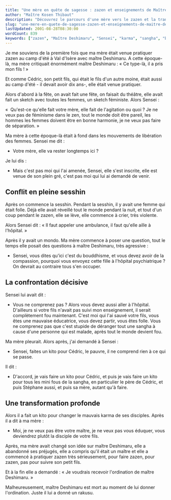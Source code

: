 ```yaml
---
title: "Une mère en quête de sagesse : zazen et enseignements de Maître Deshimaru"
author: "Maître Kosen Thibaut"
description: "Découvrez le parcours d'une mère vers le zazen et la transformation spirituelle sous l'enseignement de Maître Deshimaru."
slug: "une-mere-en-quete-de-sagesse-zazen-et-enseignements-de-maitre-deshimaru"
lastUpdated: 2001-08-28T08:30:00
wordCount: 839
keywords: ["zazen", "Maître Deshimaru", "Sensei", "karma", "sangha", "bouddhisme", "kito", "ordination", "pratique spirituelle", "libération des femmes"]
---
```


Je me souviens de la première fois que ma mère était venue pratiquer zazen au camp d'été à Val d'Isère avec maître Deshimaru. A cette époque-là, ma mère critiquait énormément maître Deshimaru&nbsp;: « Ce type-là, il a pris mon fils&nbsp;! »

Et comme Cédric, son petit fils, qui était le fils d'un autre moine, était aussi au camp d'été - il devait avoir dix ans-, elle était venue pratiquer.

Alors d'abord à la fête, on avait fait une fête, on faisait du théâtre, elle avait fait un sketch avec toutes les femmes, un sketch féministe. Alors Sensei&nbsp;:

«  Qu'est-ce qu'elle fait votre mère, elle fait de l'agitation ou quoi&nbsp;? Je ne veux pas de féminisme dans le zen, tout le monde doit être pareil, les hommes les femmes doivent être en bonne harmonie, je ne veux pas faire de séparation. »

Ma mère à cette époque-là était à fond dans les mouvements de libération des femmes. Sensei me dit&nbsp;:

-   Votre mère, elle va rester longtemps ici&nbsp;?

Je lui dis&nbsp;:

- Mais c'est pas moi qui l'ai amenée, Sensei, elle s'est inscrite, elle est venue de son plein gré, c'est pas moi qui lui ai demandé de venir.

## Conflit en pleine sesshin

Après on commence la sesshin. Pendant la sesshin, il y avait une femme qui était folle. Déjà elle avait réveillé tout le monde pendant la nuit, et tout d'un coup pendant le zazen, elle se lève, elle commence à crier, très violente.

Alors Sensei dit&nbsp;: « Il faut appeler une ambulance, il faut qu'elle aille à l'hôpital. »

Après il y avait un mondo. Ma mère commence à poser une question, tout le temps elle posait des questions à maître Deshimaru, très agressive&nbsp;:

- Sensei, vous dites qu'ici c'est du bouddhisme, et vous devez avoir de la compassion, pourquoi vous envoyez cette fille à l'hôpital psychiatrique&nbsp;? On devrait au contraire tous s'en occuper.

## La confrontation décisive

Sensei lui avait dit&nbsp;:

- Vous ne comprenez pas&nbsp;? Alors vous devez aussi aller à l'hôpital. D'ailleurs si votre fils n'avait pas suivi mon enseignement, il serait complètement fou maintenant. C'est moi qui l'ai sauvé votre fils, vous êtes une mauvaise éducatrice, vous devez partir, vous êtes folle. Vous ne comprenez pas que c'est stupide de déranger tout une sangha à cause d'une personne qui est malade, après tout le monde devient fou.

Ma mère pleurait. Alors après, j'ai demandé à Sensei&nbsp;:

- Sensei, faites un kito pour Cédric, le pauvre, il ne comprend rien à ce qui se passe.

Il dit&nbsp;:

- D'accord, je vais faire un kito pour Cédric, et puis je vais faire un kito pour tous les mini fous de la sangha, en particulier le père de Cédric, et puis Stéphane aussi, et puis sa mère, autant qu'à faire.

## Une transformation profonde

Alors il a fait un kito pour changer le mauvais karma de ses disciples. Après il a dit à ma mère&nbsp;:

- Moi, je ne veux pas être votre maître, je ne veux pas vous éduquer, vous deviendrez plutôt la disciple de votre fils.

Après, ma mère avait changé son idée sur maître Deshimaru, elle a abandonné ses préjugés, elle a compris qu'il était un maître et elle a commencé à pratiquer zazen très sérieusement, pour faire zazen, pour zazen, pas pour suivre son petit fils.

Et à la fin elle a demandé&nbsp;: « Je voudrais recevoir l'ordination de maître Deshimaru. »

Malheureusement, maître Deshimaru est mort au moment de lui donner l'ordination. Juste il lui a donné un rakusu. 
